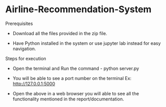 # Airline-Recommendation-System

Prerequisites

* Download all the files provided in the zip file.

* Have Python installed in the system or use jupyter lab instead for easy navigation.

Steps for execution

* Open the terminal and Run the command  - python server.py

* You will be able to see a port number on the terminal 
Ex: http://127.0.0.1:5000

* Open the above in a web browser you will able to see all the functionality mentioned in the report/documentation.
